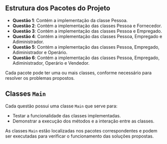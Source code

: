 ## Estrutura dos Pacotes do Projeto

- **Questão 1**: Contém a implementação da classe Pessoa.
- **Questão 2**: Contém a implementação das classes Pessoa e Fornecedor.
- **Questão 3**: Contém a implementação das classes Pessoa e Empregado.
- **Questão 4**: Contém a implementação das classes Pessoa, Empregado e Adiministrador.
- **Questão 5**: Contém a implementação das classes Pessoa, Empregado, Adiministrador e Operário.
- **Questão 6**: Contém a implementação das classes Pessoa, Empregado, Adiministrador, Operário e Vendedor.

Cada pacote pode ter uma ou mais classes, conforme necessário para resolver os problemas propostos.

## Classes `Main`

Cada questão possui uma classe `Main` que serve para:

- Testar a funcionalidade das classes implementadas.
- Demonstrar a execução dos métodos e a interação entre as classes.

As classes `Main` estão localizadas nos pacotes correspondentes e podem ser executadas para verificar o funcionamento das soluções propostas.
